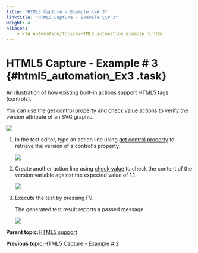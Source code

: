 ```yaml
--- 
title: "HTML5 Capture - Example \\# 3"
linktitle: "HTML5 Capture - Example \\# 3"
weight: 4
aliases: 
    - /TA_Automation/Topics/HTML5_automation_example_3.html
---
```

# HTML5 Capture - Example \# 3 {#html5_automation_Ex3 .task}

An illustration of how existing built-in actions support HTML5 tags \(controls\).

You can use the [get control property](bia_get_control_property.html) and [check value](bia_check_value.html) actions to verify the version attribute of an SVG graphic.

![](../Images/html5_get_control_property.png)

1.  In the test editor, type an action line using [get control property](bia_get_control_property.html) to retrieve the version of a control's property:

    ![](../Images/html5_bia_get_control_property.png)

2.  Create another action line using [check value](bia_check_value.html) to check the content of the version variable against the expected value of 1.1.

    ![](../Images/html5_bia_check_value.png)

3.  Execute the test by pressing F9.

    The generated test result reports a passed message.

    ![](../Images/html5_result.png)


**Parent topic:**[HTML5 support](../../TA_Automation/Topics/HTML5_automation.html)

**Previous topic:**[HTML5 Capture - Example \# 2](../../TA_Automation/Topics/HTML5_automation_example_2.html)

